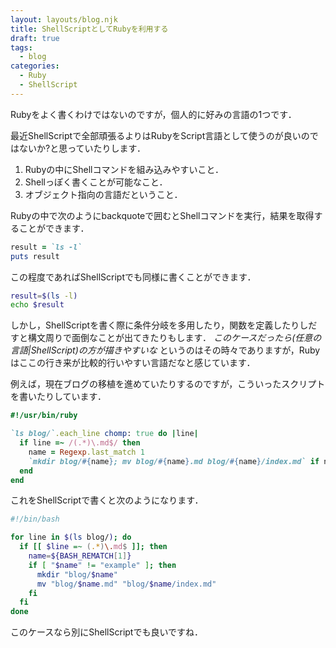 ```yaml
---
layout: layouts/blog.njk
title: ShellScriptとしてRubyを利用する
draft: true
tags:
  - blog
categories:
  - Ruby
  - ShellScript
---
```


Rubyをよく書くわけではないのですが，個人的に好みの言語の1つです．

最近ShellScriptで全部頑張るよりはRubyをScript言語として使うのが良いのではないか?と思っていたりします．

1. Rubyの中にShellコマンドを組み込みやすいこと．
2. Shellっぽく書くことが可能なこと．
3. オブジェクト指向の言語だということ．

Rubyの中で次のようにbackquoteで囲むとShellコマンドを実行，結果を取得することができます．

```ruby
result = `ls -l`
puts result
```

この程度であればShellScriptでも同様に書くことができます．

```sh
result=$(ls -l)
echo $result
```

しかし，ShellScriptを書く際に条件分岐を多用したり，関数を定義したりしだすと構文周りで面倒なことが出てきたりもします．
_このケースだったら(任意の言語|ShellScript)の方が描きやすいな_
というのはその時々でありますが，Rubyはここの行き来が比較的行いやすい言語だなと感じています．

例えば，現在ブログの移植を進めていたりするのですが，こういったスクリプトを書いたりしています．

```ruby
#!/usr/bin/ruby

`ls blog/`.each_line chomp: true do |line|
  if line =~ /(.*)\.md$/ then
    name = Regexp.last_match 1
    `mkdir blog/#{name}; mv blog/#{name}.md blog/#{name}/index.md` if name != "example"
  end
end
```

これをShellScriptで書くと次のようになります．

```sh
#!/bin/bash

for line in $(ls blog/); do
  if [[ $line =~ (.*)\.md$ ]]; then
    name=${BASH_REMATCH[1]}
    if [ "$name" != "example" ]; then
      mkdir "blog/$name"
      mv "blog/$name.md" "blog/$name/index.md"
    fi
  fi
done
```

このケースなら別にShellScriptでも良いですね．
